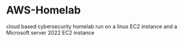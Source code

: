 # AWS-Homelab
cloud based cybersecurity homelab run on a linux EC2 instance and a Microsoft server 2022 EC2 instance
